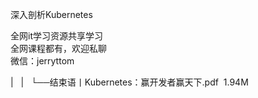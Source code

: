 深入剖析Kubernetes  

全网it学习资源共享学习<br>全网课程都有，欢迎私聊<br>微信：jerryttom<br>

| &nbsp;&nbsp;| &nbsp;&nbsp;└──结束语丨Kubernetes：赢开发者赢天下.pdf &nbsp;1.94M